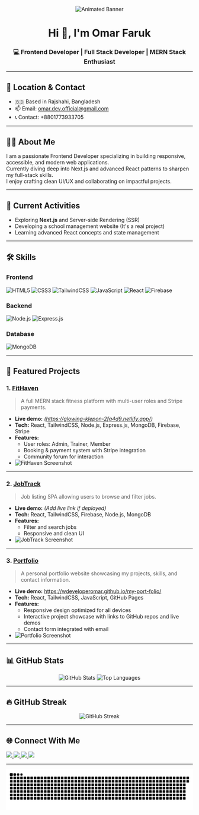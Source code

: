 <!-- Banner Image -->
<p align="center">
  <img src="https://media.licdn.com/dms/image/v2/D5616AQH2KhY2BbRWMA/profile-displaybackgroundimage-shrink_350_1400/profile-displaybackgroundimage-shrink_350_1400/0/1729334877779?e=1757548800&v=beta&t=liEb4uuieurgEz3JVqrRGoDnThB3yTI3YmLVMocfmk4" alt="Animated Banner" />
</p>

<h1 align="center">Hi 👋, I'm Omar Faruk</h1>
<h3 align="center">💻 Frontend Developer | Full Stack Developer | MERN Stack Enthusiast</h3>

---

## 📍 Location & Contact
- 🇧🇩 Based in Rajshahi, Bangladesh
- 📫 Email: omar.dev.official@gmail.com
- 📞 Contact: +8801773933705

---

## 👨‍💻 About Me
I am a passionate Frontend Developer specializing in building responsive, accessible, and modern web applications.  
Currently diving deep into Next.js and advanced React patterns to sharpen my full-stack skills.  
I enjoy crafting clean UI/UX and collaborating on impactful projects.

---

## 🚀 Current Activities
- Exploring **Next.js** and Server-side Rendering (SSR)
- Developing a school management website (It's a real project) 
- Learning advanced React concepts and state management  

---

## 🛠 Skills

### Frontend
![HTML5](https://img.shields.io/badge/-HTML5-E34F26?logo=html5&logoColor=white&style=for-the-badge)
![CSS3](https://img.shields.io/badge/-CSS3-1572B6?logo=css3&logoColor=white&style=for-the-badge)
![TailwindCSS](https://img.shields.io/badge/-TailwindCSS-38B2AC?logo=tailwindcss&logoColor=white&style=for-the-badge)
![JavaScript](https://img.shields.io/badge/-JavaScript-F7DF1E?logo=javascript&logoColor=black&style=for-the-badge)
![React](https://img.shields.io/badge/-React-61DAFB?logo=react&logoColor=black&style=for-the-badge)
![Firebase](https://img.shields.io/badge/-Firebase-FFCA28?logo=firebase&logoColor=black&style=for-the-badge)

### Backend
![Node.js](https://img.shields.io/badge/-Node.js-339933?logo=node.js&logoColor=white&style=for-the-badge)
![Express.js](https://img.shields.io/badge/-Express.js-000000?logo=express&logoColor=white&style=for-the-badge)

### Database
![MongoDB](https://img.shields.io/badge/-MongoDB-47A248?logo=mongodb&logoColor=white&style=for-the-badge)

---

## 📂 Featured Projects

### 1. [FitHaven](https://github.com/wdeveloperomar/fithaven)
> A full MERN stack fitness platform with multi-user roles and Stripe payments.

- **Live demo:** *(https://glowing-klepon-2fa4d9.netlify.app/)*
- **Tech:** React, TailwindCSS, Node.js, Express.js, MongoDB, Firebase, Stripe
- **Features:**
  - User roles: Admin, Trainer, Member
  - Booking & payment system with Stripe integration
  - Community forum for interaction  
- ![FitHaven Screenshot](https://i.ibb.co.com/LdRKgv0q/Fit-Haven-Home-07-28-2025-12-12-AM.png)

---

### 2. [JobTrack](https://github.com/wdeveloperomar/jobtrack)
> Job listing SPA allowing users to browse and filter jobs.

- **Live demo:** *(Add live link if deployed)*
- **Tech:** React, TailwindCSS, Firebase, Node.js, MongoDB
- **Features:**
  - Filter and search jobs
  - Responsive and clean UI
- ![JobTrack Screenshot](https://via.placeholder.com/600x300.png?text=JobTrack+Screenshot)

---

### 3. [Portfolio](https://github.com/wdeveloperomar/my-port-folio)
> A personal portfolio website showcasing my projects, skills, and contact information.

- **Live demo:** https://wdeveloperomar.github.io/my-port-folio/
- **Tech:** React, TailwindCSS, JavaScript, GitHub Pages
- **Features:**
  - Responsive design optimized for all devices
  - Interactive project showcase with links to GitHub repos and live demos
  - Contact form integrated with email
- ![Portfolio Screenshot](https://via.placeholder.com/600x300.png?text=Portfolio+Screenshot)

---

## 📊 GitHub Stats  
<p align="center">
  <img src="https://github-readme-stats.vercel.app/api?username=wdeveloperomar&show_icons=true&theme=radical" alt="GitHub Stats" height="165" />
  <img src="https://github-readme-stats.vercel.app/api/top-langs/?username=wdeveloperomar&layout=compact&theme=radical" alt="Top Languages" height="165" />
</p>

---

## 🔥 GitHub Streak
<p align="center">
  <img src="https://github-readme-streak-stats.herokuapp.com/?user=wdeveloperomar&theme=radical" alt="GitHub Streak" />
</p>

---

## 🌐 Connect With Me
<p align="left">
  <a href="https://www.linkedin.com/in/omar-faruk-a70889280/" target="_blank">
    <img src="https://img.shields.io/badge/-LinkedIn-0A66C2?logo=linkedin&logoColor=white&style=for-the-badge" />
  </a>
  <a href="mailto:omar.dev.official@gmail.com">
    <img src="https://img.shields.io/badge/-Gmail-EA4335?logo=gmail&logoColor=white&style=for-the-badge" />
  </a>
  <a href="https://wdeveloperomar.github.io/my-port-folio/?fbclid=IwY2xjawMCr9NleHRuA2FlbQIxMABicmlkETFTMnJJZlc0SllPallPMkRwAR78aYLD6Fh7-2xH9BMt0y90fiMb3MEY4wWamLyrGvi4_sIaG5K3qzg3_JHuOQ_aem_reQwjSEcIWkmOgwxtz37VQ#portfolio" target="_blank">
    <img src="https://img.shields.io/badge/-Portfolio-000000?logo=vercel&logoColor=white&style=for-the-badge" />
  </a>
  <a href="https://www.facebook.com/omorphotographer" target="_blank">
    <img src="https://img.shields.io/badge/-Facebook-1877F2?logo=facebook&logoColor=white&style=for-the-badge" />
  </a>
</p>

---

<!-- Fun Animation -->
![Snake animation](https://github.com/wdeveloperomar/wdeveloperomar/blob/output/snake.svg)


